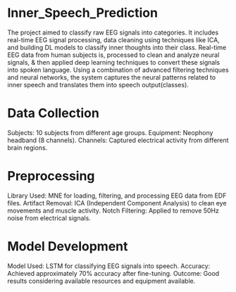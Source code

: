 # Inner_Speech_Prediction
The project aimed to classify raw EEG signals into categories. It includes real-time EEG signal processing, data cleaning using techniques like ICA, and building DL models to classify inner thoughts into their class. Real-time EEG data from human subjects is, processed to clean and analyze neural signals, & then applied deep learning techniques to convert these signals into spoken language. Using a combination of advanced filtering techniques and neural networks, the system captures the neural patterns related to inner speech and translates them into speech output(classes).

# Data Collection
  Subjects: 10 subjects from different age groups.
  Equipment: Neophony headband (8 channels).
  Channels: Captured electrical activity from different brain regions.
                        
# Preprocessing
  Library Used: MNE for loading, filtering, and processing EEG data from EDF files.
  Artifact Removal: ICA (Independent Component Analysis) to clean eye movements and muscle activity.
  Notch Filtering: Applied to remove 50Hz noise from electrical signals.
                        
# Model Development
  Model Used: LSTM for classifying EEG signals into speech.
  Accuracy: Achieved approximately 70% accuracy after fine-tuning.
  Outcome: Good results considering available resources and equipment available.
